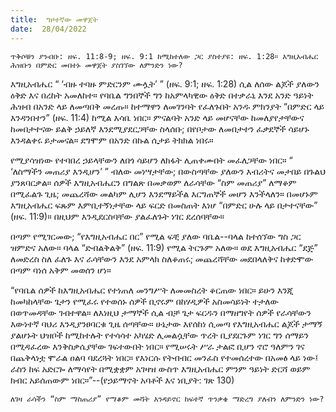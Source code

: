 ```yaml
---
title:  ግዞተኛው መዋጀት
date:  28/04/2022
---
```


`ጥቅሶቹን ያንብቡ: ዘፍ. 11:8-9; ዘፍ. 9:1 ከሚከተለው ጋር ያስተያዩ: ዘፍ. 1:28። እግዚአብሔር ሕዝቡን በምድር መበተኑ መዋጀት ያስገኘው ለምንድን ነው?`

እግዚአብሔር “ ‘ብዙ ተባዙ ምድርንም ሙሏት’ ” (ዘፍ. 9:1; ዘፍ. 1:28) ሲል ለሰው ልጆች ያለውን ዕቅድ እና በረከት አመለከተ። የባቤል ግንበኞች ግን ከአምላካዊው ዕቅድ በተቃራኒ እንደ አንድ ዓይነት ሕዝብ በአንድ ላይ ለመጣበቅ መረጡ። ከተማዋን ለመገንባት የፈለጉበት አንዱ ምክንያት “በምድር ላይ እንዳንበተን” (ዘፍ. 11:4) ከሚል እሳቤ ነበር። ምናልባት አንድ ላይ መሆናቸው ከመለያየታቸውና ከመበታተናው ይልቅ ኃይለኛ እንደሚያደርጋቸው ስላሰቡ; በየቦታው ለመበታተን ፈቃደኞች ሳይሆኑ እንዳልቀሩ ይታመናል። ደግሞም በአንድ በኩል ሲታይ ትክክል ነበሩ።

የሚያሳዝነው የተባበረ ኃይላቸውን ለበጎ ሳይሆን ለክፋት ሊጠቀሙበት መፈለጋቸው ነበር። “ ‘ለስማችን መጠሪያ እንዲሆን’ ” ብለው መነሣታቸው; በውስጣቸው ያለውን እብሪትና መታበይ በጉልህ ያንጸባርቃል። ሰዎች እግዚአብሔርን በግልጽ በመቃወም ለራሳቸው “ስም መጠሪያ” ለማቆም በሚፈልጉ ጊዜ; መጨረሻው መልካም ሊሆን እንደማይችል እርግጠኞች መሆን እንችላለን። በመሆኑም እግዚአብሔር ፍጹም እምቢተኝነታቸው ላይ ፍርድ በመስጠት እነሆ “በምድር ሁሉ ላይ በታተናቸው” (ዘፍ. 11:9)። በዚህም እንዲደርስባቸው ያልፈለጉት ነገር ደረሰባቸው።

በጣም የሚገርመው; “የእግዚአብሔር በር” የሚል ፍቺ ያለው ባቤል--ባላል ከተሰኘው ግስ ጋር ዝምድና አለው። ባላል “ድብልቅልቅ” (ዘፍ. 11:9) የሚል  ትርጉም አለው። ወደ እግዚአብሔር “ደጅ” ለመድረስ ስለ ፈለጉ እና ራሳቸውን እንደ አምላክ ስለቆጠሩ; መጨረሻቸው መደበላለቅና ከቀድሞው በጣም ባነሰ አቅም መወሰን ሆነ።

“የባቤል ሰዎች ከእግዚአብሔር የተነጠለ መንግሥት ለመመስረት ቆርጠው ነበር። ይሁን እንጂ ከመካከላቸው ጌታን የሚፈሩ የተወሰኑ ሰዎች ቢኖሩም በከሃዲዎች አስመሳይነት ተታለው በወጥመዳቸው ገብተዋል። ለእነዚህ ታማኞች ሲል ብቻ ጌታ ፍርዱን በማዘግየት ሰዎች የራሳቸውን እውነተኛ ባህሪ እንዲያንፀባርቁ ጊዜ ሰጣቸው። ሁኔታው እየሰከነ ሲመጣ የእግዚአብሔር ልጆች ታማኝ ያልሆኑት ህዝቦች ከሚከተሉት የተሳሳተ አካሄድ ሊመልሷቸው ጥረት ቢያደርጉም ነገር ግን ሰማይን በሚዳፈረው እንቅስቃሴያቸው ገፍተውበት ነበር። የሚሠሩት ሥራ ታልፎ ቢሆን ኖሮ ዓለምን ገና በጨቅላነቷ ሞራል ዐልባ ባደረጓት ነበር። የእነርሱ የትብብር መንፈስ የተመሰረተው በአመፅ ላይ ነው፤ ራስን ከፍ አድርጐ ለማሳየት በሚቋቋም አገዛዝ ውስጥ እግዚአብሔር ምንም ዓይነት ድርሻ ወይም ክብር አይሰጠውም ነበር።”--(የኃይማኖት አባቶች እና ነቢያት: ገጽ 130)

`ለገዛ ራሳችን “ስም ማስጠሪያ” የማቆም መሻት እንዳይኖር ከፍተኛ ጥንቃቄ ማድረግ ያለብን ለምንድን ነው?`